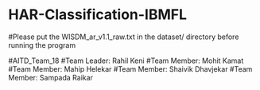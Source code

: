 # HAR-Classification-IBMFL

#Please put the WISDM_ar_v1.1_raw.txt in the dataset/ directory before running the program

#AITD_Team_18
#Team Leader: Rahil Keni
#Team Member: Mohit Kamat
#Team Member: Mahip Helekar
#Team Member: Shaivik Dhavjekar
#Team Member: Sampada Raikar


